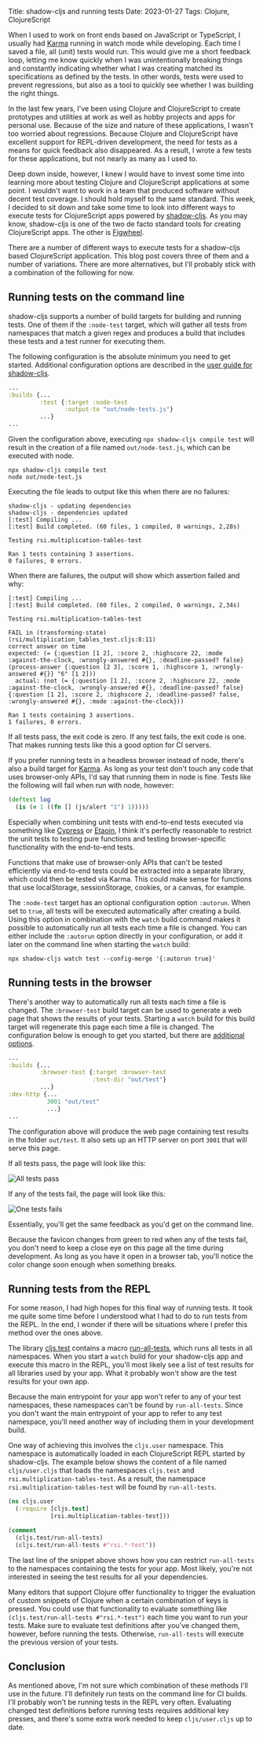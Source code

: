 Title: shadow-cljs and running tests
Date: 2023-01-27
Tags: Clojure, ClojureScript

When I used to work on front ends based on JavaScript or TypeScript, I usually had [Karma](https://karma-runner.github.io/latest/index.html) running in watch mode while developing.
Each time I saved a file, all (unit) tests would run.
This would give me a short feedback loop, letting me know quickly when I was unintentionally breaking things and constantly indicating whether what I was creating matched its specifications as defined by the tests.
In other words, tests were used to prevent regressions, but also as a tool to quickly see whether I was building the right things.

In the last few years, I've been using Clojure and ClojureScript to create prototypes and utilities at work as well as hobby projects and apps for personal use.
Because of the size and nature of these applications, I wasn't too worried about regressions.
Because Clojure and ClojureScript have excellent support for REPL-driven development, the need for tests as a means for quick feedback also disappeared.
As a result, I wrote a few tests for these applications, but not nearly as many as I used to.

Deep down inside, however, I knew I would have to invest some time into learning more about testing Clojure and ClojureScript applications at some point.
I wouldn't want to work in a team that produced software without decent test coverage.
I should hold myself to the same standard.
This week, I decided to sit down and take some time to look into different ways to execute tests for ClojureScript apps powered by [shadow-cljs](https://github.com/thheller/shadow-cljs).
As you may know, shadow-cljs is one of the two de facto standard tools for creating ClojureScript apps.
The other is [Figwheel](https://figwheel.org/).

<!-- end-of-preview -->

There are a number of different ways to execute tests for a shadow-cljs based ClojureScript application.
This blog post covers three of them and a number of variations.
There are more alternatives, but I'll probably stick with a combination of the following for now.

## Running tests on the command line

shadow-cljs supports a number of build targets for building and running tests.
One of them if the `:node-test` target, which will gather all tests from namespaces that match a given regex and produces a build that includes these tests and a test runner for executing them.

The following configuration is the absolute minimum you need to get started.
Additional configuration options are described in the [user guide for shadow-cljs](https://shadow-cljs.github.io/docs/UsersGuide.html#target-node-test).

```clojure
...
:builds {...
         :test {:target :node-test
                :output-to "out/node-tests.js"}
         ...}
...
```

Given the configuration above, executing `npx shadow-cljs compile test` will result in the creation of a file named `out/node-test.js`, which can be executed with node.

```shell-session
npx shadow-cljs compile test
node out/node-test.js
```

Executing the file leads to output like this when there are no failures:

```shell-session
shadow-cljs - updating dependencies
shadow-cljs - dependencies updated
[:test] Compiling ...
[:test] Build completed. (60 files, 1 compiled, 0 warnings, 2,28s)

Testing rsi.multiplication-tables-test

Ran 1 tests containing 3 assertions.
0 failures, 0 errors.
```

When there are failures, the output will show which assertion failed and why:

```shell-session
[:test] Compiling ...
[:test] Build completed. (60 files, 2 compiled, 0 warnings, 2,34s)

Testing rsi.multiplication-tables-test

FAIL in (transforming-state) (rsi/multiplication_tables_test.cljs:8:11)
correct answer on time
expected: (= {:question [1 2], :score 2, :highscore 22, :mode :against-the-clock, :wrongly-answered #{}, :deadline-passed? false} (process-answer {:question [2 3], :score 1, :highscore 1, :wrongly-answered #{}} "6" [1 2]))
  actual: (not (= {:question [1 2], :score 2, :highscore 22, :mode :against-the-clock, :wrongly-answered #{}, :deadline-passed? false} {:question [1 2], :score 2, :highscore 2, :deadline-passed? false, :wrongly-answered #{}, :mode :against-the-clock}))

Ran 1 tests containing 3 assertions.
1 failures, 0 errors.
```

If all tests pass, the exit code is zero.
If any test fails, the exit code is one.
That makes running tests like this a good option for CI servers.

If you prefer running tests in a headless browser instead of node, there's also a build target for [Karma](https://shadow-cljs.github.io/docs/UsersGuide.html#target-karma).
As long as your test don't touch any code that uses browser-only APIs, I'd say that running them in node is fine.
Tests like the following will fail when run with node, however:

```clojure
(deftest log
  (is (= 1 ((fn [] (js/alert "1") 1)))))
```

Especially when combining unit tests with end-to-end tests executed via something like [Cypress](https://www.cypress.io/) or [Etaoin](https://github.com/clj-commons/etaoin),
I think it's perfectly reasonable to restrict the unit tests to testing pure functions and testing browser-specific functionality with the end-to-end tests.

Functions that make use of browser-only APIs that can't be tested efficiently via end-to-end tests could be extracted into a separate library, which could then be tested via Karma.
This could make sense for functions that use localStorage, sessionStorage, cookies, or a canvas, for example.

The `:node-test` target has an optional configuration option `:autorun`.
When set to `true`, all tests will be executed automatically after creating a build.
Using this option in combination with the `watch` build command makes it possible to automatically run all tests each time a file is changed.
You can either include the `:autorun` option directly in your configuration, or add it later on the command line when starting the `watch` build:

```shell-session
npx shadow-cljs watch test --config-merge '{:autorun true}'
```

## Running tests in the browser

There's another way to automatically run all tests each time a file is changed.
The `:browser-test` build target can be used to generate a web page that shows the results of your tests.
Starting a `watch` build for this build target will regenerate this page each time a file is changed.
The configuration below is enough to get you started, but there are [additional options](https://shadow-cljs.github.io/docs/UsersGuide.html#target-browser-test).

```clojure
...
:builds {...
         :browser-test {:target :browser-test
                        :test-dir "out/test"}
         ...}
:dev-http {...
           3001 "out/test"
           ...}
...
```

The configuration above will produce the web page containing test results in the folder `out/test`.
It also sets up an HTTP server on port `3001` that will serve this page.

If all tests pass, the page will look like this:

![All tests pass](assets/shadow-cljs-tests/success.png)

If any of the tests fail, the page will look like this:

![One tests fails](assets/shadow-cljs-tests/failure.png)

Essentially, you'll get the same feedback as you'd get on the command line.

Because the favicon changes from green to red when any of the tests fail,
you don't need to keep a close eye on this page all the time during development.
As long as you have it open in a browser tab, you'll notice the color change soon enough when something breaks.

## Running tests from the REPL

For some reason, I had high hopes for this final way of running tests.
It took me quite some time before I understood what I had to do to run tests from the REPL.
In the end, I wonder if there will be situations where I prefer this method over the ones above.

The library [cljs.test](https://clojurescript.org/tools/testing) contains a macro [run-all-tests](https://cljs.github.io/api/cljs.test/run-all-tests), which runs all tests in all namespaces.
When you start a `watch` build for your shadow-cljs app and execute this macro in the REPL, you'll most likely see a list of test results for all libraries used by your app.
What it probably won't show are the test results for your own app.

Because the main entrypoint for your app won't refer to any of your test namespaces, these namespaces can't be found by `run-all-tests`.
Since you don't want the main entrypoint of your app to refer to any test namespace, you'll need another way of including them in your development build.

One way of achieving this involves the `cljs.user` namespace.
This namespace is automatically loaded in each ClojureScript REPL started by shadow-cljs.
The example below shows the content of a file named `cljs/user.cljs` that loads the namespaces `cljs.test` and `rsi.multiplication-tables-test`.
As a result, the namespace `rsi.multiplication-tables-test` will be found by `run-all-tests`.

```clojure
(ns cljs.user
  (:require [cljs.test]
            [rsi.multiplication-tables-test]))

(comment
  (cljs.test/run-all-tests)
  (cljs.test/run-all-tests #"rsi.*-test"))
```

The last line of the snippet above shows how you can restrict `run-all-tests` to the namespaces containing the tests for your app.
Most likely, you're not interested in seeing the test results for all your dependencies.

Many editors that support Clojure offer functionality to trigger the evaluation of custom snippets of Clojure when a certain combination of keys is pressed.
You could use that functionality to evaluate something like `(cljs.test/run-all-tests #"rsi.*-test")` each time you want to run your tests.
Make sure to evaluate test definitions after you've changed them, however, before running the tests.
Otherwise, `run-all-tests` will execute the previous version of your tests.

## Conclusion

As mentioned above, I'm not sure which combination of these methods I'll use in the future.
I'll definitely run tests on the command line for CI builds.
I'll probably won't be running tests in the REPL very often.
Evaluating changed test definitions before running tests requires additional key presses, and there's some extra work needed to keep `cljs/user.cljs` up to date.
